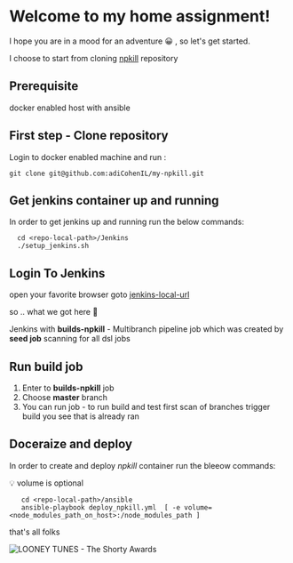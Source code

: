 # Welcome to my home assignment!

I hope you are in a mood for an adventure 😀 , so let's get started.

I choose to start from  cloning [npkill](https://github.com/voidcosmos/npkill) repository

## Prerequisite 
docker enabled host with ansible 

## First step -  Clone repository
Login to  docker enabled  machine and run :

    git clone git@github.com:adiCohenIL/my-npkill.git

## Get jenkins container up and running
 In order to get jenkins up and running run the below commands:

      cd <repo-local-path>/Jenkins
      ./setup_jenkins.sh

## Login To Jenkins
open your favorite browser goto [jenkins-local-url](http://localhost:8080)

so .. what we got here 🤔 

Jenkins with **builds-npkill**  - Multibranch pipeline  job
which was created by **seed job** scanning for all dsl jobs  

 ## Run build job

 1. Enter to **builds-npkill** job 
 2. Choose **master** branch 
 3. You can run job - to run build and test 
	  first scan of branches trigger build you see that is already ran

 ## Doceraize and deploy
  In order to create and deploy *npkill* container run the bleeow commands:
  
 💡 volume  is optional 
 
       cd <repo-local-path>/ansible
       ansible-playbook deploy_npkill.yml  [ -e volume=<node_modules_path_on_host>:/node_modules_path ] 
       

that's all folks 

![LOONEY TUNES - The Shorty Awards](https://shortyawards.imgix.net/entries/11th/a776c723-0ff2-4e1a-8cfa-909428ad5adc.jpg?auto=format&fit=crop&h=300&q=65&w=500&s=dad6e054bfb283ee35340e2543a78c12)
